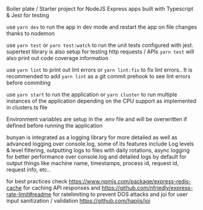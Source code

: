 Boiler plate / Starter project for NodeJS Express apps built with Typescript & Jest for testing

use `yarn dev` to run the app in dev mode and restart the app on file changes thanks to nodemon

use `yarn test` or `yarn test:watch` to run the unit tests configured with jest. supertest library is also setup for testing http requests / APIs
`yarn test` will also print out code coverage information

use `yarn lint` to print out lint errors or `yarn lint:fix` to fix lint errors.. It is recommended to add `yarn lint` as a git commit prehook to see lint errors before commiting

use `yarn start` to run the application or `yarn cluster` to run multiple instances of the application depending on the CPU support as implemented in clusters.ts file

Environment variables are setup in the .env file and will be overwritten if defined before running the application

bunyan is integrated as a logging library for more detailed as well as advanced logging over console.log, some of its features include Log levels & level filtering, outputting logs to files with daily rotations, async logging for better performance over console.log and detailed logs by default for output things like machine name, timestamps, process id, request id, request info, etc..

for best practices check https://www.npmjs.com/package/express-redis-cache for caching API responses and https://github.com/nfriedly/express-rate-limit#readme for ratelimiting to prevent DOS attacks and joi for user input sanitization / validation https://github.com/hapijs/joi